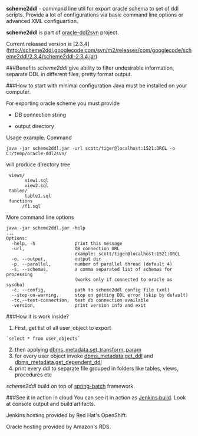 
**scheme2ddl** - command line util for export oracle schema to set of ddl scripts. Provide a lot of configurations via basic command line options or advanced XML configuartion.

**scheme2ddl** is part of 
[oracle-ddl2svn](http://code.google.com/p/oracle-ddl2svn) project.

Current released version is [2.3.4] (http://scheme2ddl.googlecode.com/svn/m2/releases/com/googlecode/scheme2ddl/2.3.4/scheme2ddl-2.3.4.jar)

###Benefits
*scheme2ddl* give ability to filter undesirable information, separate DDL in different files, pretty format output.

###How to start with minimal configuration
Java must be installed on your computer.

For exporting oracle scheme you must provide

   - DB connection string
   
   - output directory
   
Usage example. Command

    java -jar scheme2ddl.jar -url scott/tiger@localhost:1521:ORCL -o C:/temp/oracle-ddl2svn/


will produce directory tree 

     views/
           view1.sql
           view2.sql
     tables/
           table1.sql
     functions
          /f1.sql  


More command line options 

    java -jar scheme2ddl.jar -help
    ...
    Options: 
      -help, -h               print this message
      -url,                   DB connection URL
                              example: scott/tiger@localhost:1521:ORCL
      -o, --output,           output dir
      -p, --parallel,         number of parallel thread (default 4)
      -s, --schemas,          a comma separated list of schemas for processing
                              (works only if connected to oracle as sysdba)
      -c, --config,           path to scheme2ddl config file (xml)
      --stop-on-warning,      stop on getting DDL error (skip by default)
      -tc,--test-connection,  test db connection available
      -version,               print version info and exit



###How it is work inside? 

 1.  First, get list of all user_object to export
 
    `select * from user_objects`

 2. then applying [dbms_metadata.set_transform_param](http://download.oracle.com/docs/cd/B19306_01/appdev.102/b14258/d_metada.htm#i1000135)
 3. for every user object invoke [dbms_metadata.get_ddl](http://download.oracle.com/docs/cd/B19306_01/appdev.102/b14258/d_metada.htm#i1019414) and [dbms_metadata.get_dependent_ddl](http://download.oracle.com/docs/cd/B19306_01/appdev.102/b14258/d_metada.htm#i1019414)
 4. print every ddl to separate file grouped in folders like tables, views, procedures etc

*scheme2ddl* build on top of [spring-batch](http://static.springsource.org/spring-batch/) framework. 


###See it in action in cloud 
You can see it in action as [Jenkins build](http://jenkins-ddl2svn.rhcloud.com/job/amazon-rds-oracle-schema2ddl/lastSuccessfulBuild). Look at console output and build artifacts.

 Jenkins hosting provided by Red Hat's OpenShift.
 
 Oracle hosting provided by Amazon's RDS.


